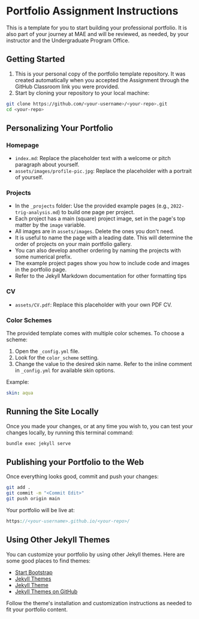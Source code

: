 # Portfolio Assignment Instructions

This is a template for you to start building your professional portfolio. It is also part of your journey at MAE and will be reviewed, as needed, by your instructor and the Undergraduate Program Office.

## Getting Started

1. This is your personal copy of the portfolio template repository. It was created automatically when you accepted the Assignment through the GitHub Classroom link you were provided.
2. Start by cloning your repository to your local machine:

```bash
git clone https://github.com/<your-username>/<your-repo>.git
cd <your-repo>
```

## Personalizing Your Portfolio

### Homepage
- `index.md`: Replace the placeholder text with a welcome or pitch paragraph about yourself.
- `assets/images/profile-pic.jpg`: Replace the placeholder with a portrait of yourself.

### Projects
- In the `_projects` folder: Use the provided example pages (e.g., `2022-trig-analysis.md`) to build one page per project.
- Each project has a main (square) project image, set in the page's top matter by the `image` variable.
- All images are in `assets/images`. Delete the ones you don't need.
- It is useful to name the page with a leading date. This will determine the order of projects on your main portfolio gallery.
- You can also develop another ordering by naming the projects with some numerical prefix.
- The example project pages show you how to include code and images in the portfolio page.
- Refer to the Jekyll Markdown documentation for other formatting tips

### CV
- `assets/CV.pdf`: Replace this placeholder with your own PDF CV.

### Color Schemes

The provided template comes with multiple color schemes. To choose a scheme:

1. Open the `_config.yml` file.
2. Look for the `color_scheme` setting.
3. Change the value to the desired skin name. Refer to the inline comment in `_config.yml` for available skin options.


Example:
```yaml
skin: aqua
```

## Running the Site Locally

Once you made your changes, or at any time you wish to, you can test your changes locally, by running this terminal command:

```bash
bundle exec jekyll serve
```

## Publishing your Portfolio to the Web

Once everything looks good, commit and push your changes:

```bash
git add .
git commit -m "<Commit Edit>"
git push origin main
```

Your portfolio will be live at:

```php
https://<your-username>.github.io/<your-repo>/
```

## Using Other Jekyll Themes

You can customize your portfolio by using other Jekyll themes. Here are some good places to find themes:

- [Start Bootstrap](https://startbootstrap.com/themes/jekyll/)
- [Jekyll Themes](https://jekyllthemes.io/)
- [Jekyll Theme](http://jekylltheme.org/)
- [Jekyll Themes on GitHub](https://github.com/topics/jekyll-theme)

Follow the theme's installation and customization instructions as needed to fit your portfolio content.
